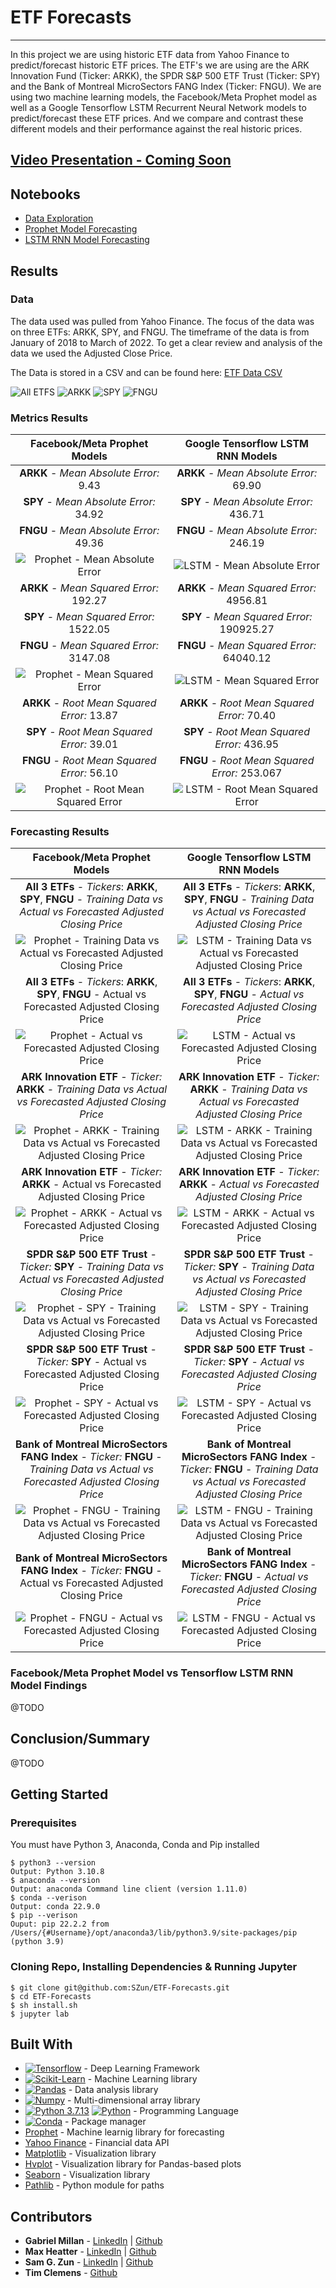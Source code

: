 # ETF Forecasts
<hr>
In this project we are using historic ETF data from Yahoo Finance to predict/forecast historic ETF prices. The ETF's we are using are the ARK Innovation Fund (Ticker: ARKK), the SPDR S&P 500 ETF Trust (Ticker: SPY) and the Bank of Montreal MicroSectors FANG Index (Ticker: FNGU). We are using two machine learning models, the Facebook/Meta Prophet model as well as a Google Tensorflow LSTM Recurrent Neural Network models to predict/forecast these ETF prices. And we compare and contrast these different models and their performance against the real historic prices.

## [Video Presentation - Coming Soon]()

## Notebooks
- [Data Exploration](./Data_Exploration.ipynb)
- [Prophet Model Forecasting](./Prophet.ipynb)
- [LSTM RNN Model Forecasting](./LSTM_RNN.ipynb)

## Results
### Data
The data used was pulled from Yahoo Finance. The focus of the data was on three ETFs: ARKK, SPY, and FNGU. The timeframe of the data is from January of 2018 to March of 2022. To get a clear review and analysis of the data we used the Adjusted Close Price.

The Data is stored in a CSV and can be found here: [ETF Data CSV](./Resources/Data/etf_data.csv)

![All ETFS](./Resources/images/markdown/Analysis__etf_adjusted_closing_prices.png)
![ARKK](./Resources/images/markdown/Analysis_arkk_etf_adjusted_closing_prices.png)
![SPY](./Resources/images/markdown/Analysis_spy_etf_adjusted_closing_prices.png)
![FNGU](./Resources/images/markdown/Analysis_fngu_etf_adjusted_closing_prices.png)

### Metrics Results
Facebook/Meta Prophet Models | Google Tensorflow LSTM RNN Models
:-------------------------:|:-------------------------:
**ARKK** - *Mean Absolute Error:* 9.43 | **ARKK** - *Mean Absolute Error:* 69.90
**SPY** - *Mean Absolute Error:* 34.92 | **SPY** - *Mean Absolute Error:* 436.71
**FNGU** - *Mean Absolute Error:* 49.36 | **FNGU** - *Mean Absolute Error:* 246.19
![Prophet - Mean Absolute Error](./Resources/images/markdown/Prophet/metrics/Prophet_mean_absolute_error.png)  |  ![LSTM - Mean Absolute Error](./Resources/images/markdown/LSTM_RNN/metrics/LSTM_RNN_mean_absolute_error.png)
**ARKK** - *Mean Squared Error:* 192.27 | **ARKK** - *Mean Squared Error:* 4956.81
**SPY** - *Mean Squared Error:* 1522.05 | **SPY** - *Mean Squared Error:* 190925.27
**FNGU** - *Mean Squared Error:* 3147.08 | **FNGU** - *Mean Squared Error:* 64040.12
![Prophet - Mean Squared Error](./Resources/images/markdown/Prophet/metrics/Prophet_mean_squared_error.png)  |  ![LSTM - Mean Squared Error](./Resources/images/markdown/LSTM_RNN/metrics/LSTM_RNN_mean_squared_error.png)
**ARKK** - *Root Mean Squared Error:* 13.87 | **ARKK** - *Root Mean Squared Error:* 70.40
**SPY** - *Root Mean Squared Error:* 39.01 | **SPY** - *Root Mean Squared Error:* 436.95
**FNGU** - *Root Mean Squared Error:* 56.10 | **FNGU** - *Root Mean Squared Error:* 253.067
![Prophet - Root Mean Squared Error](./Resources/images/markdown/Prophet/metrics/Prophet_root_mean_squared_error.png)  |  ![LSTM - Root Mean Squared Error](./Resources/images/markdown/LSTM_RNN/metrics/LSTM_RNN_root_mean_squared_error.png)
### Forecasting Results
Facebook/Meta Prophet Models | Google Tensorflow LSTM RNN Models
:-------------------------:|:-------------------------:
**All 3 ETFs** - *Tickers*: **ARKK**, **SPY**, **FNGU** - *Training Data vs Actual vs Forecasted Adjusted Closing Price* | **All 3 ETFs** - *Tickers*: **ARKK**, **SPY**, **FNGU** - *Training Data vs Actual vs Forecasted Adjusted Closing Price*
![Prophet - Training Data vs Actual vs Forecasted Adjusted Closing Price](./Resources/images/markdown/Prophet/plots/Prophet_training_data_vs_actual_vs_forecasted_etf_adjusted_closing_prices.png)  |  ![LSTM - Training Data vs Actual vs Forecasted Adjusted Closing Price](./Resources/images/markdown/LSTM_RNN/plots/LSTM_RNN_training_data_vs_actual_vs_forecasted_etf_adjusted_closing_prices.png)
**All 3 ETFs** - *Tickers*: **ARKK**, **SPY**, **FNGU** - Actual vs Forecasted Adjusted Closing Price | **All 3 ETFs** - *Tickers*: **ARKK**, **SPY**, **FNGU** - *Actual vs Forecasted Adjusted Closing Price*
![Prophet - Actual vs Forecasted Adjusted Closing Price](./Resources/images/markdown/Prophet/plots/Prophet_actual_vs_forecasted_etf_adjusted_closing_prices.png)  |  ![LSTM - Actual vs Forecasted Adjusted Closing Price](./Resources/images/markdown/LSTM_RNN/plots/LSTM_RNN_actual_vs_forecasted_etf_adjusted_closing_prices.png)
**ARK Innovation ETF** - *Ticker:* **ARKK** - *Training Data vs Actual vs Forecasted Adjusted Closing Price* | **ARK Innovation ETF** - *Ticker:* **ARKK** - *Training Data vs Actual vs Forecasted Adjusted Closing Price*
![Prophet - ARKK - Training Data vs Actual vs Forecasted Adjusted Closing Price](./Resources/images/markdown/Prophet/plots/Prophet_arkk_training_data_vs_actual_vs_forecasted_etf_adjusted_closing_prices.png)  |  ![LSTM - ARKK - Training Data vs Actual vs Forecasted Adjusted Closing Price](./Resources/images/markdown/LSTM_RNN/plots/LSTM_RNN_arkk_training_data_vs_actual_vs_forecasted_etf_adjusted_closing_prices.png)
**ARK Innovation ETF** - *Ticker:* **ARKK** - Actual vs Forecasted Adjusted Closing Price | **ARK Innovation ETF** - *Ticker:* **ARKK** - *Actual vs Forecasted Adjusted Closing Price*
![Prophet - ARKK - Actual vs Forecasted Adjusted Closing Price](./Resources/images/markdown/Prophet/plots/Prophet_arkk_actual_vs_forecasted_etf_adjusted_closing_prices.png)  |  ![LSTM - ARKK - Actual vs Forecasted Adjusted Closing Price](./Resources/images/markdown/LSTM_RNN/plots/LSTM_RNN_arkk_actual_vs_forecasted_etf_adjusted_closing_prices.png)
**SPDR S&P 500 ETF Trust** - *Ticker:* **SPY** - *Training Data vs Actual vs Forecasted Adjusted Closing Price* | **SPDR S&P 500 ETF Trust** - *Ticker:* **SPY** - *Training Data vs Actual vs Forecasted Adjusted Closing Price*
![Prophet - SPY - Training Data vs Actual vs Forecasted Adjusted Closing Price](./Resources/images/markdown/Prophet/plots/Prophet_training_data_vs_actual_vs_forecasted_etf_adjusted_closing_prices.png)  |  ![LSTM - SPY - Training Data vs Actual vs Forecasted Adjusted Closing Price](./Resources/images/markdown/LSTM_RNN/plots/LSTM_RNN_spy_training_data_vs_actual_vs_forecasted_etf_adjusted_closing_prices.png)
**SPDR S&P 500 ETF Trust** - *Ticker:* **SPY** - Actual vs Forecasted Adjusted Closing Price | **SPDR S&P 500 ETF Trust** - *Ticker:* **SPY** - *Actual vs Forecasted Adjusted Closing Price*
![Prophet -  SPY - Actual vs Forecasted Adjusted Closing Price](./Resources/images/markdown/Prophet/plots/Prophet_spy_actual_vs_forecasted_etf_adjusted_closing_prices.png)  |  ![LSTM - SPY - Actual vs Forecasted Adjusted Closing Price](./Resources/images/markdown/LSTM_RNN/plots/LSTM_RNN_spy_actual_vs_forecasted_etf_adjusted_closing_prices.png)
**Bank of Montreal MicroSectors FANG Index** - *Ticker:* **FNGU** - *Training Data vs Actual vs Forecasted Adjusted Closing Price* | **Bank of Montreal MicroSectors FANG Index** - *Ticker:* **FNGU** - *Training Data vs Actual vs Forecasted Adjusted Closing Price*
![Prophet - FNGU - Training Data vs Actual vs Forecasted Adjusted Closing Price](./Resources/images/markdown/Prophet/plots/Prophet_fngu_training_data_vs_actual_vs_forecasted_etf_adjusted_closing_prices.png)  |  ![LSTM - FNGU - Training Data vs Actual vs Forecasted Adjusted Closing Price](./Resources/images/markdown/LSTM_RNN/plots/LSTM_RNN_fngu_training_data_vs_actual_vs_forecasted_etf_adjusted_closing_prices.png)
**Bank of Montreal MicroSectors FANG Index** - *Ticker:* **FNGU** - Actual vs Forecasted Adjusted Closing Price | **Bank of Montreal MicroSectors FANG Index** - *Ticker:* **FNGU** - *Actual vs Forecasted Adjusted Closing Price*
![Prophet - FNGU - Actual vs Forecasted Adjusted Closing Price](./Resources/images/markdown/Prophet/plots/Prophet_fngu_actual_vs_forecasted_etf_adjusted_closing_prices.png)  |  ![LSTM - FNGU - Actual vs Forecasted Adjusted Closing Price](./Resources/images/markdown/LSTM_RNN/plots/LSTM_RNN_fngu_actual_vs_forecasted_etf_adjusted_closing_prices.png)

### Facebook/Meta Prophet Model vs Tensorflow LSTM RNN Model Findings
@TODO

## Conclusion/Summary
@TODO

## Getting Started
### Prerequisites

You must have Python 3, Anaconda, Conda and Pip installed

```
$ python3 --version
Output: Python 3.10.8
$ anaconda --version
Output: anaconda Command line client (version 1.11.0)
$ conda --verison
Output: conda 22.9.0
$ pip --verison
Ouput: pip 22.2.2 from /Users/{#Username}/opt/anaconda3/lib/python3.9/site-packages/pip (python 3.9)
```

### Cloning Repo, Installing Dependencies & Running Jupyter
```
$ git clone git@github.com:SZun/ETF-Forecasts.git
$ cd ETF-Forecasts
$ sh install.sh
$ jupyter lab
```

## Built With
- [![Tensorflow](https://img.shields.io/badge/TensorFlow-FF6F00?style=for-the-badge&logo=tensorflow&logoColor=white)](https://www.tensorflow.org/) - Deep Learning Framework
- [![Scikit-Learn](https://img.shields.io/badge/scikit_learn-F7931E?style=for-the-badge&logo=scikit-learn&logoColor=white)](https://scikit-learn.org/stable/) - Machine Learning library
- [![Pandas](https://img.shields.io/badge/Pandas-2C2D72?style=for-the-badge&logo=pandas&logoColor=white)](https://pandas.pydata.org/docs/#) - Data analysis library
- [![Numpy](https://img.shields.io/badge/Numpy-777BB4?style=for-the-badge&logo=numpy&logoColor=white)](https://numpy.org/) - Multi-dimensional array library
- [![Python 3.7.13](https://img.shields.io/badge/python-3670A0?style=for-the-badge&logo=python&logoColor=ffdd54)]([https://www.python.org/downloads/release/python-3713/)
[![Python](https://img.shields.io/badge/Python-3.7.13-blue)](https://www.python.org/downloads/release/python-3713/) - Programming Language
- [![Conda](https://img.shields.io/badge/conda-342B029.svg?&style=for-the-badge&logo=anaconda&logoColor=white)](https://docs.conda.io/en/latest/) - Package manager
- [Prophet](https://facebook.github.io/prophet/) - Machine learnig library for forecasting
- [Yahoo Finance](https://matplotlib.org/) - Financial data API
- [Matplotlib](https://hvplot.holoviz.org/) - Visualization library 
- [Hvplot](https://hvplot.holoviz.org/) - Visualization library for Pandas-based plots
- [Seaborn](https://seaborn.pydata.org/)  - Visualization library
- [Pathlib](https://plotly.com/python/) - Python module for paths

## Contributors
- **Gabriel Millan** - [LinkedIn](https://www.linkedin.com/in/millangabriel/) | [Github](https://github.com/gjmillan)
- **Max Heatter** - [LinkedIn](https://www.linkedin.com/in/maxwell-heatter-ba4b03194/) | [Github](https://github.com/MaxHeatter)
- **Sam G. Zun** - [LinkedIn](https://www.linkedin.com/in/szun/) | [Github](https://github.com/SZun)
- **Tim Clemens** - [Github](https://github.com/AmericanHacker)

